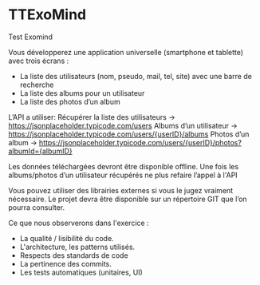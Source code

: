 # TTExoMind

Test Exomind

Vous développerez une application universelle (smartphone et tablette) avec trois écrans :
- La liste des utilisateurs (nom, pseudo, mail, tel, site) avec une barre de recherche 
- La liste des albums pour un utilisateur
- La liste des photos d’un album

L’API a utiliser:
Récupérer la liste des utilisateurs -> https://jsonplaceholder.typicode.com/users
Albums d’un utilisateur -> https://jsonplaceholder.typicode.com/users/{userID}/albums
Photos d’un album -> https://jsonplaceholder.typicode.com/users/{userID}/photos?albumId={albumID}

Les données téléchargées devront être disponible offline.
Une fois les albums/photos d’un utilisateur récupérés ne plus refaire l’appel à l'API

Vous pouvez utiliser des librairies externes si vous le jugez vraiment nécessaire.
Le projet devra être disponible sur un répertoire GIT que l’on pourra consulter.

Ce que nous observerons dans l'exercice :
- La qualité / lisibilité du code. 
- L'architecture, les patterns utilisés. 
- Respects des standards de code
- La pertinence des commits.
- Les tests automatiques (unitaires, UI)
